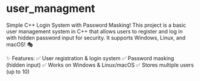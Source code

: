 # user_managment
Simple C++ Login System with Password Masking!
This project is a basic user management system in C++ that allows users to register and log in with hidden password input for security. It supports Windows, Linux, and macOS! 🎭

✨ Features:
✅ User registration & login system
✅ Password masking (hidden input)
✅ Works on Windows & Linux/macOS
✅ Stores multiple users (up to 10)
